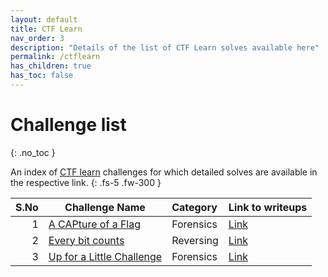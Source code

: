 ```yaml
---
layout: default
title: CTF Learn
nav_order: 3
description: "Details of the list of CTF Learn solves available here"
permalink: /ctflearn
has_children: true
has_toc: false
---
```


# Challenge list
{: .no_toc }

An index of [CTF learn](https://ctflearn.com) challenges for which detailed solves are available in the respective link.
{: .fs-5 .fw-300 }

| S.No | Challenge Name                                                  | Category  | Link to writeups                   |
| ---: | --------------------------------------------------------------- | :-------- | :--------------------------------- |
|    1 | [A CAPture of a Flag](https://ctflearn.com/challenge/356)       | Forensics | [Link](ctflearn/acapofflag)        |
|    2 | [Every bit counts](https://ctflearn.com/challenge/921)          | Reversing | [Link](ctflearn/everybitcounts)    |
|    3 | [Up for a Little Challenge](https://ctflearn.com/challenge/142) | Forensics | [Link](ctflearn/upforalittlechall) |